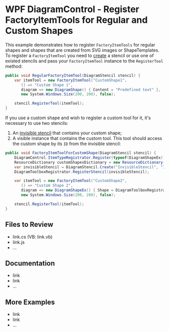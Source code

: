 # WPF DiagramControl - Register FactoryItemTools for Regular and Custom Shapes

This example demonstrates how to register `FactoryItemTools` for regular shapes and shapes that are created from SVG images or ShapeTemplates.
To register a `FactoryItemTool` you need to [create](https://docs.devexpress.com/CoreLibraries/DevExpress.Diagram.Core.DiagramStencil.Create.overloads) a stencil or use one of existed stencils and pass your `FactoryItemTool` instance to the `RegisterTool` method:

```cs
public void RegularFactoryItemTool(DiagramStencil stencil) {
	var itemTool = new FactoryItemTool("CustomShape1",
	   () => "Custom Shape 1",
	   diagram => new DiagramShape() { Content = "Predefined text" },
	   new System.Windows.Size(200, 200), false);

	stencil.RegisterTool(itemTool);
}
```

If you use a custom shape and wish to register a custom tool for it, it's necessary to use two stencils:
1) An [invisible stencil](https://docs.devexpress.com/WPF/116504/controls-and-libraries/diagram-control/diagram-designer-control/shapes-panel#create-hidden-stencils) that contains your custom shape;
2) A visible instance that contains the custom tool. This tool should access the custom shape by its `ID` from the invisible stencil:

```cs
public void FactoryItemToolForCustomShape(DiagramStencil stencil) {
	DiagramControl.ItemTypeRegistrator.Register(typeof(DiagramShapeEx));
	ResourceDictionary customShapesDictionary = new ResourceDictionary() { Source = new Uri("CustomShapes.xaml", UriKind.Relative) };
	var invisibleStencil = DiagramStencil.Create("InvisibleStencil", "Invisible Stencil", customShapesDictionary, shapeName => shapeName, false);
	DiagramToolboxRegistrator.RegisterStencil(invisibleStencil);

	var itemTool = new FactoryItemTool("CustomShape2",
	   () => "Custom Shape 2",
	   diagram => new DiagramShapeEx() { Shape = DiagramToolboxRegistrator.GetStencil("InvisibleStencil").GetShape("Shape1"), CustomProperty = "Some value" },
	   new System.Windows.Size(200, 200), false);

	stencil.RegisterTool(itemTool);
}
```

## Files to Review

- link.cs (VB: link.vb)
- link.js
- ...

## Documentation

- link
- link
- ...

## More Examples

- link
- link
- ...
